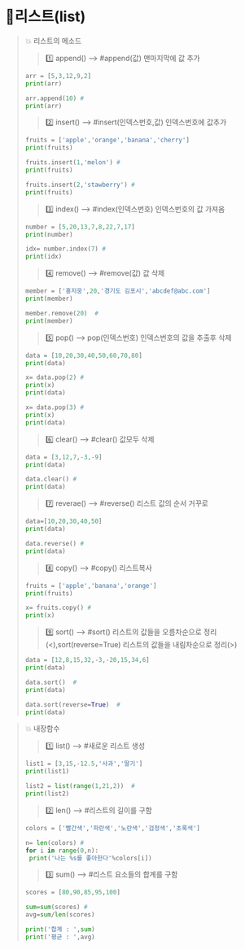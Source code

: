 # 📜리스트(list)

>💥 리스트의 메소드
>>1️⃣ append() --> #append(값)  맨마지막에 값 추가
>```python
>arr = [5,3,12,9,2]
>print(arr)
>
>arr.append(10) #
>print(arr)
>```
>
>>2️⃣ insert() --> #insert(인덱스번호,값) 인덱스번호에 값추가
>```python
>fruits = ['apple','orange','banana','cherry']
>print(fruits)
>
>fruits.insert(1,'melon') #
>print(fruits)
>
>fruits.insert(2,'stawberry') #
>print(fruits)
>```
>
>>3️⃣ index() --> #index(인덱스번호)  인덱스번호의 값 가져옴
>```python
>number = [5,20,13,7,8,22,7,17]
>print(number)
>
>idx= number.index(7) #
>print(idx)
>```
>
>>4️⃣ remove() --> #remove(값)  값 삭제
>```python
>member = ['홍지웅',20,'경기도 김포시','abcdef@abc.com']
>print(member)
>
>member.remove(20)  #
>print(member)
>```
>
>>5️⃣ pop() --> pop(인덱스번호) 인덱스번호의 값을 추출후 삭제
>```python
>data = [10,20,30,40,50,60,70,80]
>print(data)
>
>x= data.pop(2) #
>print(x)
>print(data)
>
>x= data.pop(3) #
>print(x)
>print(data)
>```
>
>>6️⃣ clear() --> #clear()  값모두 삭제
>```python
>data = [3,12,7,-3,-9]
>print(data)
>
>data.clear() #
>print(data)
>```
>
>>7️⃣ reverae() --> #reverse()  리스트 값의 순서 거꾸로
>```python
>data=[10,20,30,40,50]
>print(data)
>
>data.reverse() #
>print(data)
>```
>
>>8️⃣ copy() --> #copy()  리스트복사
>```python
>fruits = ['apple','banana','orange']
>print(fruits)
>
>x= fruits.copy() #
>print(x)
>```
>
>>9️⃣ sort() --> #sort()  리스트의 값들을 오름차순으로 정리(<),sort(reverse=True)  리스트의 값들을 내림차순으로 정리(>)
>```python
>data = [12,8,15,32,-3,-20,15,34,6]
>print(data)
>
>data.sort()  #
>print(data)
>
>data.sort(reverse=True)  #
>print(data)
>```

>💥 내장함수
>>1️⃣ list() --> #새로운 리스트 생성
>```python
>list1 = [3,15,-12.5,'사과','딸기']
>print(list1)
>
>list2 = list(range(1,21,2))  #
>print(list2)
>```
>>2️⃣ len() --> #리스트의 길이를 구함
>```python
>colors = ['빨간색','파란색','노란색','검정색','초록색']
>
>n= len(colors) #
>for i in range(0,n):
>  print('나는 %s를 좋아한다'%colors[i])
>```
>>3️⃣ sum() --> #리스트 요소들의 합계를 구함
>```python
>scores = [80,90,85,95,100]
>
>sum=sum(scores) #
>avg=sum/len(scores)
>
>print('합계 : ',sum)
>print('평균 : ',avg)
>```
>